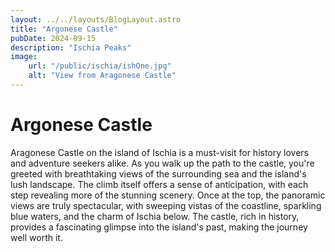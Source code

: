 ```yaml
---
layout: ../../layouts/BlogLayout.astro
title: "Argonese Castle"
pubDate: 2024-09-15
description: "Ischia Peaks" 
image: 
    url: "/public/ischia/ishOne.jpg"
    alt: "View from Aragonese Castle"
---
```

# Argonese Castle 
Aragonese Castle on the island of Ischia is a must-visit for history lovers and adventure seekers alike. As you walk up the path to the castle, you're greeted with breathtaking views of the surrounding sea and the island's lush landscape. The climb itself offers a sense of anticipation, with each step revealing more of the stunning scenery. Once at the top, the panoramic views are truly spectacular, with sweeping vistas of the coastline, sparkling blue waters, and the charm of Ischia below. The castle, rich in history, provides a fascinating glimpse into the island's past, making the journey well worth it.